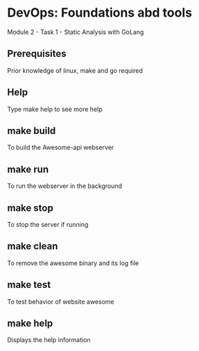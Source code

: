 # DevOps: Foundations abd tools
Module 2 - Task 1 - Static Analysis with GoLang

## Prerequisites
Prior knowledge of linux, make and go required

## Help
Type make help to see more help

## make build
To build the Awesome-api webserver

## make run
To run the webserver in the background

## make stop
To stop the server if running

## make clean
To remove the awesome binary and its log file

## make test
To test behavior of website awesome

## make help
Displays the help information
